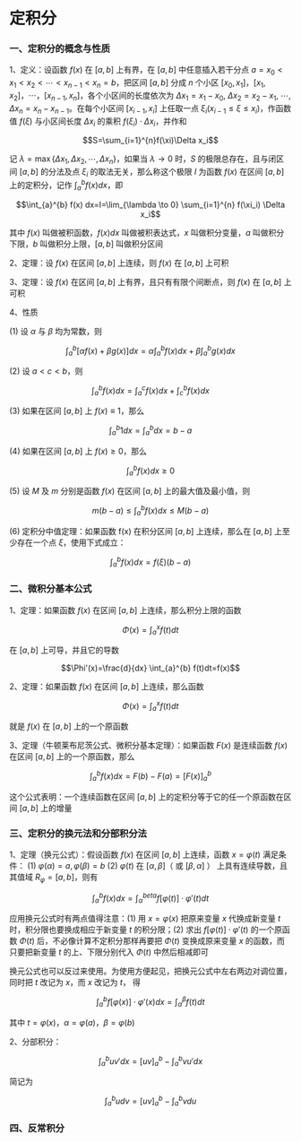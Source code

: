 # 定积分


### 一、定积分的概念与性质

1、定义：设函数 $f(x)$ 在 $[a,b]$ 上有界，在 $[a,b]$ 中任意插入若干分点 $a=x_0 < x_1 < x_2 < \cdots < x_{n-1} < x_n=b$，把区间 $[a,b]$ 分成 $n$ 个小区 $[x_0, x_1]$，$[x_1,x_2]$，$\cdots$，$[x_{n-1},x_n]$，各个小区间的长度依次为 $\Delta x_1=x_1-x_0$, $\Delta x_2=x_2-x_1$, $\cdots$, $\Delta x_n=x_n-x_{n-1}$。在每个小区间 $[x_{i-1},x_i]$ 上任取一点 $\xi_i (x_{i-1} \leq \xi \leq x_i)$，作函数值 $f(\xi)$ 与小区间长度 $\Delta x_i$ 的乘积 $f(\xi_i) \cdot \Delta x_i$，并作和

$$S=\sum_{i=1}^{n}f(\xi)\Delta x_i$$

记 $\lambda=\max \{ \Delta x_1, \Delta x_2, \cdots, \Delta x_n \}$，如果当 $\lambda \to 0$ 时，$S$ 的极限总存在，且与闭区间 $[a,b]$ 的分法及点 $\xi_i$ 的取法无关，那么称这个极限 $I$ 为函数  $f(x)$ 在区间 $[a,b]$ 上的定积分，记作 $\int_{a}^{b} f(x) dx$，即

$$\int_{a}^{b} f(x) dx=I=\lim_{\lambda \to 0} \sum_{i=1}^{n} f(\xi_i) \Delta x_i$$

其中 $f(x)$ 叫做被积函数，$f(x)dx$ 叫做被积表达式，$x$ 叫做积分变量，$a$ 叫做积分下限，$b$ 叫做积分上限，$[a,b]$ 叫做积分区间

2、定理：设 $f(x)$ 在区间 $[a,b]$ 上连续，则 $f(x)$ 在 $[a,b]$ 上可积

3、定理：设 $f(x)$ 在区间 $[a,b]$ 上有界，且只有有限个间断点，则 $f(x)$ 在 $[a,b]$ 上可积

4、性质

(1) 设 $\alpha$ 与 $\beta$ 均为常数，则

$$\int_{a}^{b}[\alpha f(x) + \beta g(x)]dx=\alpha \int_{a}^{b} f(x)dx+ \beta \int_{a}^{b} g(x) dx$$

(2) 设 $a < c < b$，则

$$\int_{a}^{b} f(x) dx=\int_{a}^{c}f(x)dx+\int_{c}^{b}f(x)dx$$

(3) 如果在区间 $[a,b]$ 上 $f(x) \equiv 1$，那么

$$\int_{a}^{b} 1 dx=\int_{a}^{b}dx=b-a$$

(4) 如果在区间 $[a,b]$ 上 $f(x) \geq 0$，那么

$$\int_{a}^{b} f(x) dx \geq 0$$

(5) 设 $M$ 及 $m$ 分别是函数 $f(x)$ 在区间 $[a,b]$ 上的最大值及最小值，则

$$m(b-a) \leq \int_{a}^{b} f(x) dx \leq M(b-a)$$

(6) 定积分中值定理：如果函数 f(x) 在积分区间 $[a,b]$ 上连续，那么在 $[a,b]$ 上至少存在一个点 $\xi$，使用下式成立：

$$\int_{a}^{b} f(x)dx=f(\xi)(b-a)$$

### 二、微积分基本公式

1、定理：如果函数 $f(x)$ 在区间 $[a,b]$ 上连续，那么积分上限的函数

$$\Phi(x)=\int_{a}^{x}f(t)dt$$

在 $[a,b]$ 上可导，并且它的导数

$$\Phi'(x)=\frac{d}{dx} \int_{a}^{b} f(t)dt=f(x)$$

2、定理：如果函数 $f(x)$ 在区间 $[a,b]$ 上连续，那么函数

$$\Phi(x)=\int_{a}^{x} f(t)dt$$

就是 $f(x)$ 在 $[a,b]$ 上的一个原函数

3、定理（牛顿莱布尼茨公式、微积分基本定理）：如果函数 $F(x)$ 是连续函数 $f(x)$ 在区间 $[a,b]$ 上的一个原函数，那么

$$\int_{a}^{b} f(x) dx=F(b)-F(a)=[F(x)]_{a}^{b}$$

这个公式表明：一个连续函数在区间 $[a,b]$ 上的定积分等于它的任一个原函数在区间 $[a,b]$ 上的增量

### 三、定积分的换元法和分部积分法

1、定理（换元公式）：假设函数 $f(x)$ 在区间 $[a,b]$ 上连续，函数 $x=\varphi(t)$ 满足条件：
(1) $\varphi(\alpha)=a, \varphi(\beta)=b$
(2) $\varphi(t)$ 在 $[\alpha,\beta]$（ 或 $[\beta,\alpha]$ ） 上具有连续导数，且其值域 $R_{\varphi}=[a,b]$，则有

$$\int_{a}^{b}f(x)dx=\int_{\alpha}^{beta}f[\varphi(t)] \cdot \varphi '(t) dt$$

应用换元公式时有两点值得注意：(1) 用 $x=\varphi(x)$ 把原来变量 $x$ 代换成新变量 $t$ 时，积分限也要换成相应于新变量 $t$ 的积分限；(2) 求出 $f[\varphi(t)] \cdot \varphi'(t)$ 的一个原函数 $\Phi(t)$ 后，不必像计算不定积分那样再要把 $\Phi(t)$ 变换成原来变量 $x$ 的函数，而只要把新变量 $t$ 的上、下限分别代入 $\Phi(t)$ 中然后相减即可

换元公式也可以反过来使用。为使用方便起见，把换元公式中左右两边对调位置，同时把 $t$ 改记为 $x$，而 $x$ 改记为 $t$， 得

$$\int_{a}^{b}f[\varphi(x)] \cdot \varphi'(x) dx=\int_{\alpha}^{\beta} f(t) dt$$

其中 $t=\varphi(x)$，$\alpha=\varphi(a)$，$\beta=\varphi(b)$

2、分部积分：

$$\int_{a}^{b} uv'dx=[uv]_{a}^{b}-\int_{a}^{b}vu'dx$$

简记为

$$\int_{a}^{b} udv=[uv]_{a}^{b}-\int_{a}^{b}vdu$$

### 四、反常积分


